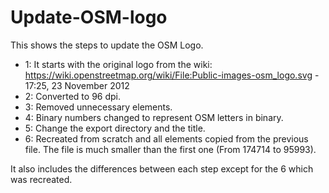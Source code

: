 # Update-OSM-logo
This shows the steps to update the OSM Logo.

* 1: It starts with the original logo from the wiki: https://wiki.openstreetmap.org/wiki/File:Public-images-osm_logo.svg - 17:25, 23 November 2012
* 2: Converted to 96 dpi.
* 3: Removed unnecessary elements.
* 4: Binary numbers changed to represent OSM letters in binary.
* 5: Change the export directory and the title.
* 6: Recreated from scratch and all elements copied from the previous file. The file is much smaller than the first one (From 174714 to 95993).

It also includes the differences between each step except for the 6 which was recreated.
